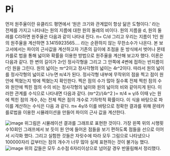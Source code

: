 # Pi
먼저 원주율이란 유클리드 평면에서 ‘원은 크기와 관계없이 항상 닮은 도형이다.’ 라는 전제를 가지고 나타내는 원의 지름에 대한 원의 둘레의 비이다. 원의 지름을 d, 원의 둘레를 C라하면 원주율은 다음과 같이 나타내 진다.
π=  C/d
그리고 우리는 지름이 1인 원의 원주율을 계산하면 3.1415923565…. 라는 순환하지 않는 무한소수가 나온다. 
본 보고서에서는 파이의 근사값을 계산하고자 기존의 길이에 초점을 둔 방식에서 벗어나 몬테카를로 법을 통해 넓이와 확률을 이용한 방법으로 원주율을 계산해 보고자 했다. 이론은 다음과 같다.
	한 변의 길이가 2r인 정사각형을 그리고 그 안쪽에 4변에 접하는 반지름이 r인 원을 그린다.
	원의 넓이는 πr^2이고 정사각형의 넓이는 4r^2이다. 따라서 원의 넓이를 정사각형의 넓이로 나누면 π/4가 된다.
	정사각형 내부에 무작위의 점을 찍고 점이 원 안에 찍혔는지 밖에 찍혔는지 확인한다.
	찍은 점의 수가 많아 질수록 전체 찍힌 점의 수와 원안에 찍힌 점의 수의 비는 정사각형의 넓이와 원의 넓이의 비와 같아지게 된다.
이러한 관계를 수식으로 나타내면 다음과 같다. 
(πr^2)/(4r^2 )=  π/4  ≈  γ/δ
이때 γ는 원에 찍힌 점의 개수, δ는 전체 찍은 점의 개수로 기하학적 확률이다. 이 식을 바탕으로 파이를 계산하는 수식은 다음 과 같다.
π≈  4γ/δ
이를 바탕으로 정확한 결과를 위해 몬테카를로법을 이용한 시뮬레이션을 만들어 파이의 근사 값을 계산한다.

![image](https://user-images.githubusercontent.com/87216860/185031454-305404da-54a5-4dc6-adc6-ef9288fe6a35.png)
위그림은 시뮬레이션 결과를 그래프로 표현한 것이다. 가장 왼쪽 위의 시행횟수10회인 그래프에서 보 듯이 원 안에 들어온 점들을 보기 편하도록 점들을 선으로 이어서 시각화 했다. 그리고 실험한 것들은 자릿수에 따라 모두 그림으로 나타냈으나 100000자리 값부터는 점의 개수가 너무 많아 실제 표현하는 것이 불가능 했다. 
![image](https://user-images.githubusercontent.com/87216860/185031568-dc1cc5ae-261f-46cd-816a-12fa6ca2a4fa.png)
위의 값들은 모두 소수점 6자리이상으로 넘어갈 경우 반올림해서 정리했다.
